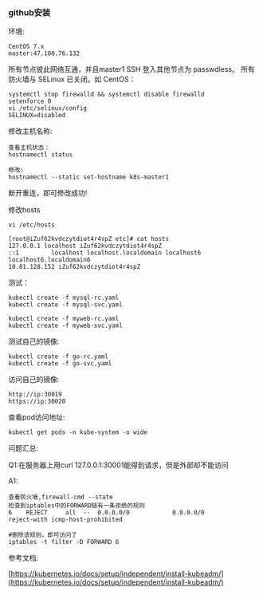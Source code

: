 ### github安装

环境:

	CentOS 7.x
	master:47.100.76.132


所有节点彼此网络互通，并且master1 SSH 登入其他节点为 passwdless。
所有防火墙与 SELinux 已关闭。如 CentOS：

	systemctl stop firewalld && systemctl disable firewalld
	setenforce 0
	vi /etc/selinux/config
	SELINUX=disabled



修改主机名称:

	查看主机状态：
	hostnamectl status

	修改:
	hostnamectl --static set-hostname k8s-master1

断开重连，即可修改成功!


修改hosts

	vi /etc/hosts

	[root@iZuf62kvdczytdiot4r4spZ etc]# cat hosts
	127.0.0.1 localhost iZuf62kvdczytdiot4r4spZ
	::1         localhost localhost.localdomain localhost6 localhost6.localdomain6
	10.81.128.152 iZuf62kvdczytdiot4r4spZ




测试：

	kubectl create -f mysql-rc.yaml
	kubectl create -f mysql-svc.yaml

	kubectl create -f myweb-rc.yaml
	kubectl create -f myweb-svc.yaml


测试自己的镜像:

	kubectl create -f go-rc.yaml
	kubectl create -f go-svc.yaml

访问自己的镜像:

	http://ip:30019
	https://ip:30020


查看pod访问地址:

	kubectl get pods -n kube-system -o wide


问题汇总:

Q1:在服务器上用curl 127.0.0.1:30001能得到请求，但是外部却不能访问

A1:	

	查看防火墙,firewall-cmd --state
	检查到iptables中的FORWARD链有一条拒绝的规则
	6    REJECT     all  --  0.0.0.0/0            0.0.0.0/0            reject-with icmp-host-prohibited 

	#删除该规则，即可访问了
	iptables -t filter -D FORWARD 6 


参考文档:

[https://kubernetes.io/docs/setup/independent/install-kubeadm/](https://kubernetes.io/docs/setup/independent/install-kubeadm/)